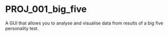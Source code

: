# PROJ_001_big_five
A GUI that allows you to analyse and visualise data from results of a big five personality test.
